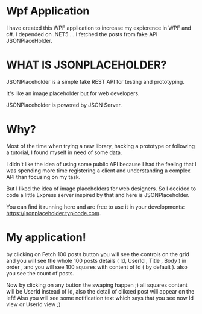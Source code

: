 # Wpf Application

I have created this WPF application to increase my expierence in WPF and c#. I depended on .NET5 ...
I fetched the posts from fake API JSONPlaceHolder.

# WHAT IS JSONPLACEHOLDER?

JSONPlaceholder is a simple fake REST API for testing and prototyping.

It's like an image placeholder but for web developers.

JSONPlaceholder is powered by JSON Server. 

# Why?
Most of the time when trying a new library, hacking a prototype or following a tutorial, I found myself in need of some data.

I didn't like the idea of using some public API because I had the feeling that I was spending more time registering a client and understanding a complex API than focusing on my task.

But I liked the idea of image placeholders for web designers. So I decided to code a little Express server inspired by that and here is JSONPlaceholder.

You can find it running here and are free to use it in your developments: https://jsonplaceholder.typicode.com.

# My application!
by clicking on Fetch 100 posts button you will see the controls on the grid and you will see the whole 100 posts details ( Id, UserId , Title , Body ) in order ,
and you will see 100 squares with content of Id ( by default ). also you see the count of posts.

Now by clicking on any button the swaping happen ;) all squares content will be UserId instead of Id, also the detail of clikced post will appear on the left!
Also you will see some notification text which says that you see now Id view or UserId view ;) 


